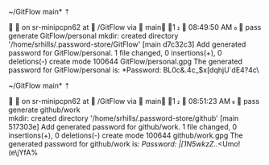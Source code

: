 ~/GitFlow main* ⇡

🚀  🐧  on sr-minipcpn62 at 󰋜 /GitFlow via  main ⇡1   󱑍 08:49:50 AM 
 pass generate GitFlow/personal
mkdir: created directory '/home/srhills/.password-store/GitFlow'
[main d7c32c3] Add generated password for GitFlow/personal.
 1 file changed, 0 insertions(+), 0 deletions(-)
 create mode 100644 GitFlow/personal.gpg
The generated password for GitFlow/personal is:
*Password: BL0c&.4c_$x[dqhjU`dE4?4c\

~/GitFlow main* ⇡

🚀  🐧  on sr-minipcpn62 at 󰋜 /GitFlow via  main ⇡1   󱑍 08:51:23 AM 
 pass generate github/work    
mkdir: created directory '/home/srhills/.password-store/github'
[main 517303e] Add generated password for github/work.
 1 file changed, 0 insertions(+), 0 deletions(-)
 create mode 100644 github/work.gpg
The generated password for github/work is:
*Password: |[1N5wkzZ.*.<Umo!(e\jYfA%
